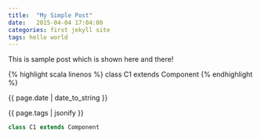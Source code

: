 ```yaml
---
title:  "My Simple Post"
date:   2015-04-04 17:04:00
categories: first jekyll site
tags: hello world
---
```


This is sample post which is shown here and there!

{% highlight scala linenos %}
class C1 extends Component
{% endhighlight %}

{{ page.date | date_to_string }}

{{ page.tags | jsonify }}

```scala
class C1 extends Component
```

